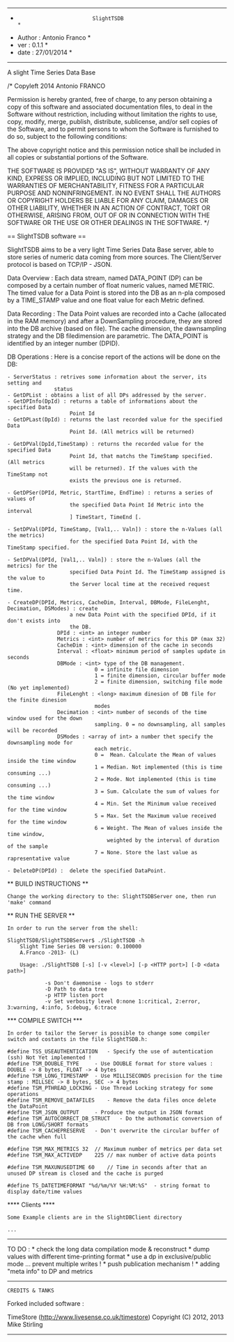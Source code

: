 ******************************************************************************
*                             SlightTSDB                                     *
*  Author : Antonio Franco                                                   *
*  ver : 0.1.1                                                                 *
*  date : 27/01/2014                                                         *
******************************************************************************

A slight Time Series Data Base

/*
  Copyleft 2014 Antonio FRANCO

  Permission is hereby granted, free of charge, to any person obtaining a copy
  of this software and associated documentation files, to deal in the Software
  without restriction, including without limitation the rights to use, copy, 
  modify, merge, publish, distribute, sublicense, and/or sell copies of the 
  Software, and to permit persons to whom the Software is furnished to do so,
  subject to the following conditions:

  The above copyright notice and this permission notice shall be included in
  all copies or substantial portions of the Software.

  THE SOFTWARE IS PROVIDED "AS IS", WITHOUT WARRANTY OF ANY KIND, EXPRESS OR
  IMPLIED, INCLUDING BUT NOT LIMITED TO THE WARRANTIES OF MERCHANTABILITY,
  FITNESS FOR A PARTICULAR PURPOSE AND NONINFRINGEMENT. IN NO EVENT SHALL THE
  AUTHORS OR COPYRIGHT HOLDERS BE LIABLE FOR ANY CLAIM, DAMAGES OR OTHER
  LIABILITY, WHETHER IN AN ACTION OF CONTRACT, TORT OR OTHERWISE, ARISING FROM,
  OUT OF OR IN CONNECTION WITH THE SOFTWARE OR THE USE OR OTHER DEALINGS IN
  THE SOFTWARE.
*/

==   SlightTSDB software  ==

SlightTSDB aims to be a very light Time Series Data Base server, able to store series
of numeric data coming from more sources. The Client/Server protocol is based on 
TCP/IP - JSON.

Data Overview : Each data stream, named DATA_POINT (DP) can be composed by a certain
 number of float numeric values, named METRIC. The timed value for a Data Point is
 stored into the DB as an n-pla composed by a TIME_STAMP value and one float value
 for each Metric defined.
 
Data Recording : The Data Point values are recorded into a Cache (allocated in the 
 RAM memory) and after a DownSampling procedure, they are stored into the DB archive 
 (based on file). The cache dimension, the dawnsampling strategy and the DB 
 filedimension are parametric. The DATA_POINT is identified by an integer number (DPID).
 
 DB Operations : Here is a concise report of the actions will be done on the DB:	
 
 	- ServerStatus : retrives some information about the server, its setting and 
 	               status
 	- GetDPList : obtains a list of all DPs addressed by the server.
 	- GetDPInfo(DpId) : returns a table of informations about the specified Data
 	                    Point Id
 	- GetDPLast(DpId) : returns the last recorded value for the specified Data
 	                    Point Id. (All metrics will be returned)
 	                    
 	- GetDPVal(DpId,TimeStamp) : returns the recorded value for the specified Data
 	                    Point Id, that matchs the TimeStamp specified. (All metrics 
 	                    will be returned). If the values with the TimeStamp not
 	                    exists the previous one is returned.
 	                    
 	- GetDPSer(DPId, Metric, StartTime, EndTime) : returns a series of values of 
 						the specified Data Point Id Metric into the interval
 						] TimeStart, TimeEnd [.
 						
 	- SetDPVal(DPId, TimeStamp, [Val1,.. Valn]) : store the n-Values (all the metrics)
 						for the specified Data Point Id, with the TimeStamp specified.
 						
 	- SetDPVal(DPId, [Val1,.. Valn]) : store the n-Values (all the metrics) for the 
 						specified Data Point Id. The TimeStamp assigned is the value to
 						the Server local time at the received request time.
 	
 	- CreateDP(DPId, Metrics, CacheDim, Interval, DBMode, FileLenght, Decimation, DSModes) : create 
 						a new Data Point with the specified DPId, if it don't exists into
 						the DB.
 					DPId : <int> an integer number
 					Metrics : <int> number of metrics for this DP (max 32)
 					CacheDim : <int> dimension of the cache in seconds
 					Interval : <float> minimum period of samples update in seconds
					DBMode : <int> type of the DB management. 
								0 = infinite file dimension
								1 = finite dimension, circular buffer mode
								2 = finite dimension, switching file mode (No yet implemented)
					FileLenght : <long> maximum dinesion of DB file for the finite dinesion
								modes
					Decimation : <int> number of seconds of the time window used for the down
								sampling. 0 = no downsampling, all samples will be recorded
					DSModes : <array of int> a number thet specify the downsampling mode for 
								each metric.
								0 =  Mean. Calculate the Mean of values inside the time window
								1 = Median. Not implemented (this is time consuming ...)
								2 = Mode. Not implemented (this is time consuming ...)
								3 = Sum. Calculate the sum of values for the time window
								4 = Min. Set the Minimum value received for the time window
								5 = Max. Set the Maximum value received for the time window 
								6 = Weight. The Mean of values inside the time window,
								    weighted by the interval of duration of the sample 
								7 = None. Store the last value as rapresentative value

	- DeleteDP(DPId) : 	delete the specified DataPoint.
	
** BUILD INSTRUCTIONS **

	Change the working directory to the: SlightTSDBServer one, then run 'make' command

** RUN THE SERVER **

	In order to run the server from the shell:

	SlightTSDB/SlightTSDBServer$ ./SlightTSDB -h
		Slight Time Series DB version: 0.100000 
		A.Franco -2013- (L) 

		Usage: ./SlightTSDB [-s] [-v <level>] [-p <HTTP port>] [-D <data path>]

		        -s Don't daemonise - logs to stderr
		        -D Path to data tree 
		        -p HTTP listen port
		        -v Set verbosity level 0:none 1:critical, 2:error, 3:warning, 4:info, 5:debug, 6:trace
 

*** COMPILE SWITCH ***

	In order to tailor the Server is possible to change some compiler switch and costants in the file SlightTSDB.h:

	#define TSS_USEAUTHENTICATION	- Specify the use of autentication (ssh) Not Yet implemented ! 
	#define TSM_DOUBLE_TYPE		- Use DOUBLE format for store values : DOUBLE -> 8 bytes, FLOAT -> 4 bytes
	#define TSM_LONG_TIMESTAMP	- Use MILLISECONDS precision for the time stamp : MILLSEC -> 8 bytes, SEC -> 4 bytes
	#define TSM_PTHREAD_LOCKING	- Use Thread Locking strategy for some operations
	#define TSM_REMOVE_DATAFILES	- Remove the data files once delete the DataPoint
	#define TSM_JSON_OUTPUT		- Produce the output in JSON format
	#define TSM_AUTOCORRECT_DB_STRUCT	- Do the authomatic conversion of DB from LONG/SHORT formats
	#define TSM_CACHEPRESERVE	- Don't overwrite the circular buffer of the cache when full

	#define TSM_MAX_METRICS	32	// Maximum number of metrics per data set
	#define TSM_MAX_ACTIVEDP	225	// max number of active data points

	#define TSM_MAXUNUSEDTIME 60	// Time in seconds after that an unused DP stream is closed and the cache is purged

	#define TS_DATETIMEFORMAT "%d/%m/%Y %H:%M:%S"  - string format to display date/time values


**** Clients  ****

	Some Example clients are in the SlightDBClient directory

	...


****************************************************************************
 TO DO :
 	 * check the long data compilation mode & reconstruct
 	 * dump values with different time-printing format
 	 * use a dp in exclusive/public mode ... prevent multiple writes !
 	 * push publication mechanism !
 	 * adding "meta info" to DP and metrics

****************************************************************************

	CREDITS & TANKS 

 Forked included software :

 TimeStore (http://www.livesense.co.uk/timestore)
 Copyright (C) 2012, 2013 Mike Stirling

****************************************************************************

